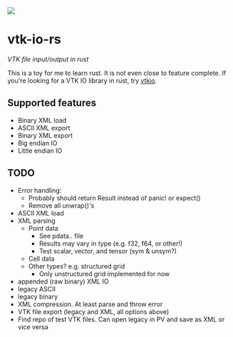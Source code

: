 
![](https://github.com/JeffIrwin/vtk-io-rs/workflows/CI/badge.svg)

# vtk-io-rs

*VTK file input/output in rust*

This is a toy for me to learn rust.  It is not even close to feature complete.  If you're looking for a VTK IO library in rust, try [vtkio](https://github.com/elrnv/vtkio).

## Supported features

- Binary XML load
- ASCII XML export
- Binary XML export
- Big endian IO
- Little endian IO

## TODO

- Error handling:
  - Probably should return Result instead of panic! or expect()
  - Remove all unwrap()'s
- ASCII XML load
- XML parsing
  - Point data
    - See pdata.. file
    - Results may vary in type (e.g. f32, f64, or other!)
    - Test scalar, vector, and tensor (sym & unsym?)
  - Cell data
  - Other types?  e.g. structured grid
    - Only unstructured grid implemented for now
- appended (raw binary) XML IO
- legacy ASCII
- legacy binary
- XML compression.  At least parse and throw error
- VTK file export (legacy and XML, all options above)
- Find repo of test VTK files.  Can open legacy in PV and save as XML or vice versa

